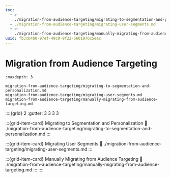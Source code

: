 ```yaml
---
toc:
  - >-
    ./migration-from-audience-targeting/migrating-to-segmentation-and-personalization.md
  - ./migration-from-audience-targeting/migrating-user-segments.md
  - >-
    ./migration-from-audience-targeting/manually-migrating-from-audience-targeting.md
uuid: fb3cb4b0-97ef-49c0-9f22-5601976c5eac
---
```

# Migration from Audience Targeting

```{toctree}
:maxdepth: 3

migration-from-audience-targeting/migrating-to-segmentation-and-personalization.md
migration-from-audience-targeting/migrating-user-segments.md
migration-from-audience-targeting/manually-migrating-from-audience-targeting.md
```

::::{grid} 2
:gutter: 3 3 3 3

:::{grid-item-card} Migrating to Segmentation and Personalization
:link: ./migration-from-audience-targeting/migrating-to-segmentation-and-personalization.md
:::

:::{grid-item-card} Migrating User Segments
:link: ./migration-from-audience-targeting/migrating-user-segments.md
:::

:::{grid-item-card} Manually Migrating from Audience Targeting
:link: ./migration-from-audience-targeting/manually-migrating-from-audience-targeting.md
:::
::::
